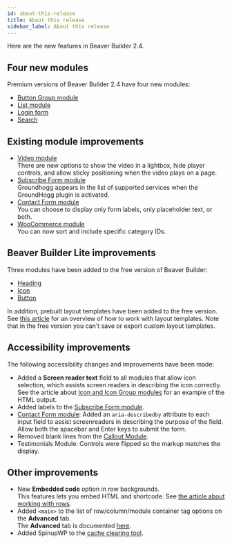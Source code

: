 ```yaml
---
id: about-this-release
title: About this release
sidebar_label: About this release
---
```


Here are the new features in Beaver Builder 2.4.

## Four new modules

Premium versions of Beaver Builder 2.4 have four new modules:

* [Button Group module](/beaver-builder/layouts/modules/button-group.md)
* [List module](/beaver-builder/layouts/modules/list.md)
* [Login form](/beaver-builder/layouts/modules/login-form.md)
* [Search](/beaver-builder/layouts/modules/search.md)

## Existing module improvements

* [Video module](/beaver-builder/layouts/modules/video/video.md)  
  There are new options to show the video in a lightbox, hide player controls, and allow sticky positioning when the video plays on a page.
* [Subscribe Form module](/beaver-builder/layouts/modules/subscribe-form/subscribe-form.md#supported-services)  
  Groundhogg appears in the list of supported services when the GroundHogg plugin is activated.
* [Contact Form module](/beaver-builder/layouts/modules/contact-form/contact-form.md)  
  You can choose to display only form labels, only placeholder text, or both.
* [WooCommerce module](/beaver-builder/layouts/modules/woocommerce.md#display-categories)  
  You can now sort and include specific category IDs.

## Beaver Builder Lite improvements

Three modules have been added to the free version of Beaver Builder:

* [Heading](/beaver-builder/layouts/modules/heading.md)
* [Icon](/beaver-builder/layouts/modules/icon-and-icon-group.md)
* [Button](/beaver-builder/layouts/modules/button/button.md)

In addition, prebuilt layout templates have been added to the free version. See [this article](/beaver-builder/layouts/templates/layout-templates-overview.md) for an overview of how to work with layout templates. Note that in the free version you can't save or export custom layout templates.

## Accessibility improvements

The following accessibility changes and improvements have been made:

* Added a **Screen reader text** field to all modules that allow icon selection, which assists screen readers in describing the icon correctly. See the article about [Icon and Icon Group modules](/beaver-builder/layouts/modules/icon-and-icon-group.md#icon-module) for an example of the HTML output.
* Added labels to the [Subscribe Form module](/beaver-builder/layouts/modules/subscribe-form/subscribe-form.md#accessibility).
* [Contact Form module](/beaver-builder/layouts/modules/contact-form/contact-form.md): Added an `aria-describedby` attribute to each input field to assist screenreaders in describing the purpose of the field. Allow both the spacebar and Enter keys to submit the form.
* Removed blank lines from the [Callout Module](/beaver-builder/layouts/modules/callout-and-call-to-action.md).
* Testimonials Module: Controls were flipped so the markup matches the display.

## Other improvements

* New **Embedded code** option in row backgrounds.  
  This features lets you embed HTML and shortcode. See [the article about working with rows](/beaver-builder/layouts/rows/work-with-rows.md#background-section).
* Added `<main>` to the list of row/column/module container tag options on the **Advanced** tab.  
The **Advanced** tab is documented [here](/beaver-builder/layouts/advanced-tab-rows-columns-modules.md).
* Added SpinupWP to the [cache clearing tool](/beaver-builder/troubleshooting/debugging/cache-clearing-tool.md).
